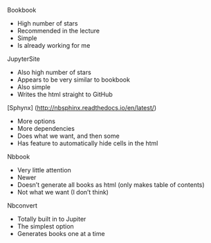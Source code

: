 Bookbook
* High number of stars
* Recommended in the lecture
* Simple
* Is already working for me

JupyterSite
* Also high number of stars
* Appears to be very similar to bookbook
* Also simple
* Writes the html straight to GitHub

[Sphynx] (http://nbsphinx.readthedocs.io/en/latest/)
* More options
* More dependencies
* Does what we want, and then some
* Has feature to automatically hide cells in the html

Nbbook
* Very little attention
* Newer
* Doesn’t generate all books as html (only makes table of contents)
* Not what we want (I don’t think)

Nbconvert
* Totally built in to Jupiter
* The simplest option
* Generates books one at a time
